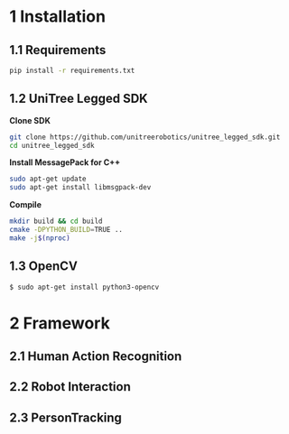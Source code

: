 
# 1 Installation
## 1.1 Requirements
```bash
pip install -r requirements.txt
```

## 1.2 UniTree Legged SDK
**Clone SDK**
```bash
git clone https://github.com/unitreerobotics/unitree_legged_sdk.git
cd unitree_legged_sdk
```
**Install MessagePack for C++**
```bash
sudo apt-get update
sudo apt-get install libmsgpack-dev
```
**Compile**
```bash
mkdir build && cd build
cmake -DPYTHON_BUILD=TRUE ..
make -j$(nproc)
```

## 1.3 OpenCV
```bash
$ sudo apt-get install python3-opencv
```

# 2 Framework
## 2.1 Human Action Recognition
## 2.2 Robot Interaction
## 2.3 PersonTracking